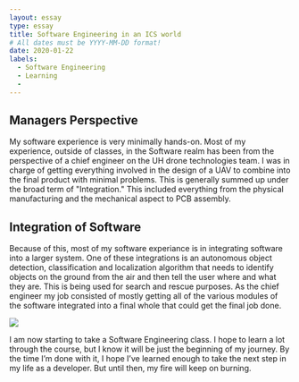 ```yaml
---
layout: essay
type: essay
title: Software Engineering in an ICS world
# All dates must be YYYY-MM-DD format!
date: 2020-01-22
labels:
  - Software Engineering
  - Learning
  - 
---
```


## Managers Perspective
My software experience is very minimally hands-on. Most of my experience, outside of classes, in the Software realm has been from the perspective of a chief engineer on the UH drone technologies team. I was in charge of getting everything involved in the design of a UAV to combine into the final product with minimal problems. This is generally summed up under the broad term of "Integration." This included everything from the physical manufacturing and the mechanical aspect to PCB assembly.


## Integration of Software
Because of this, most of my software experiance is in integrating software into a larger system. One of these integrations is an autonomous object detection, classification and localization algorithm that needs to identify objects on the ground from the air and then tell the user where and what they are. This is being used for search and rescue purposes. As the chief engineer my job consisted of mostly getting all of the various modules of the software integrated into a final whole that could get the final job done.

<img class="ui tiny left circular floated image" src="../images/software-code.jpg">

I am now starting to take a Software Engineering class. I hope to learn a lot through the course, but I know it will be just the beginning of my journey. By the time I’m done with it, I hope I’ve learned enough to take the next step in my life as a developer. But until then, my fire will keep on burning.

